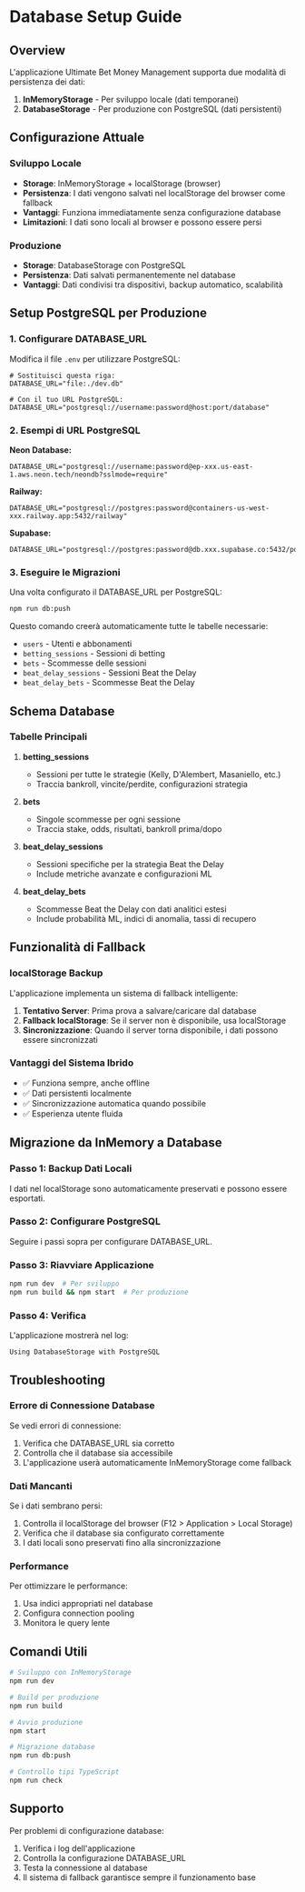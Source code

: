 # Database Setup Guide

## Overview

L'applicazione Ultimate Bet Money Management supporta due modalità di persistenza dei dati:

1. **InMemoryStorage** - Per sviluppo locale (dati temporanei)
2. **DatabaseStorage** - Per produzione con PostgreSQL (dati persistenti)

## Configurazione Attuale

### Sviluppo Locale
- **Storage**: InMemoryStorage + localStorage (browser)
- **Persistenza**: I dati vengono salvati nel localStorage del browser come fallback
- **Vantaggi**: Funziona immediatamente senza configurazione database
- **Limitazioni**: I dati sono locali al browser e possono essere persi

### Produzione
- **Storage**: DatabaseStorage con PostgreSQL
- **Persistenza**: Dati salvati permanentemente nel database
- **Vantaggi**: Dati condivisi tra dispositivi, backup automatico, scalabilità

## Setup PostgreSQL per Produzione

### 1. Configurare DATABASE_URL

Modifica il file `.env` per utilizzare PostgreSQL:

```env
# Sostituisci questa riga:
DATABASE_URL="file:./dev.db"

# Con il tuo URL PostgreSQL:
DATABASE_URL="postgresql://username:password@host:port/database"
```

### 2. Esempi di URL PostgreSQL

**Neon Database:**
```env
DATABASE_URL="postgresql://username:password@ep-xxx.us-east-1.aws.neon.tech/neondb?sslmode=require"
```

**Railway:**
```env
DATABASE_URL="postgresql://postgres:password@containers-us-west-xxx.railway.app:5432/railway"
```

**Supabase:**
```env
DATABASE_URL="postgresql://postgres:password@db.xxx.supabase.co:5432/postgres"
```

### 3. Eseguire le Migrazioni

Una volta configurato il DATABASE_URL per PostgreSQL:

```bash
npm run db:push
```

Questo comando creerà automaticamente tutte le tabelle necessarie:
- `users` - Utenti e abbonamenti
- `betting_sessions` - Sessioni di betting
- `bets` - Scommesse delle sessioni
- `beat_delay_sessions` - Sessioni Beat the Delay
- `beat_delay_bets` - Scommesse Beat the Delay

## Schema Database

### Tabelle Principali

1. **betting_sessions**
   - Sessioni per tutte le strategie (Kelly, D'Alembert, Masaniello, etc.)
   - Traccia bankroll, vincite/perdite, configurazioni strategia

2. **bets**
   - Singole scommesse per ogni sessione
   - Traccia stake, odds, risultati, bankroll prima/dopo

3. **beat_delay_sessions**
   - Sessioni specifiche per la strategia Beat the Delay
   - Include metriche avanzate e configurazioni ML

4. **beat_delay_bets**
   - Scommesse Beat the Delay con dati analitici estesi
   - Include probabilità ML, indici di anomalia, tassi di recupero

## Funzionalità di Fallback

### localStorage Backup
L'applicazione implementa un sistema di fallback intelligente:

1. **Tentativo Server**: Prima prova a salvare/caricare dal database
2. **Fallback localStorage**: Se il server non è disponibile, usa localStorage
3. **Sincronizzazione**: Quando il server torna disponibile, i dati possono essere sincronizzati

### Vantaggi del Sistema Ibrido
- ✅ Funziona sempre, anche offline
- ✅ Dati persistenti localmente
- ✅ Sincronizzazione automatica quando possibile
- ✅ Esperienza utente fluida

## Migrazione da InMemory a Database

### Passo 1: Backup Dati Locali
I dati nel localStorage sono automaticamente preservati e possono essere esportati.

### Passo 2: Configurare PostgreSQL
Seguire i passi sopra per configurare DATABASE_URL.

### Passo 3: Riavviare Applicazione
```bash
npm run dev  # Per sviluppo
npm run build && npm start  # Per produzione
```

### Passo 4: Verifica
L'applicazione mostrerà nel log:
```
Using DatabaseStorage with PostgreSQL
```

## Troubleshooting

### Errore di Connessione Database
Se vedi errori di connessione:
1. Verifica che DATABASE_URL sia corretto
2. Controlla che il database sia accessibile
3. L'applicazione userà automaticamente InMemoryStorage come fallback

### Dati Mancanti
Se i dati sembrano persi:
1. Controlla il localStorage del browser (F12 > Application > Local Storage)
2. Verifica che il database sia configurato correttamente
3. I dati locali sono preservati fino alla sincronizzazione

### Performance
Per ottimizzare le performance:
1. Usa indici appropriati nel database
2. Configura connection pooling
3. Monitora le query lente

## Comandi Utili

```bash
# Sviluppo con InMemoryStorage
npm run dev

# Build per produzione
npm run build

# Avvio produzione
npm start

# Migrazione database
npm run db:push

# Controllo tipi TypeScript
npm run check
```

## Supporto

Per problemi di configurazione database:
1. Verifica i log dell'applicazione
2. Controlla la configurazione DATABASE_URL
3. Testa la connessione al database
4. Il sistema di fallback garantisce sempre il funzionamento base